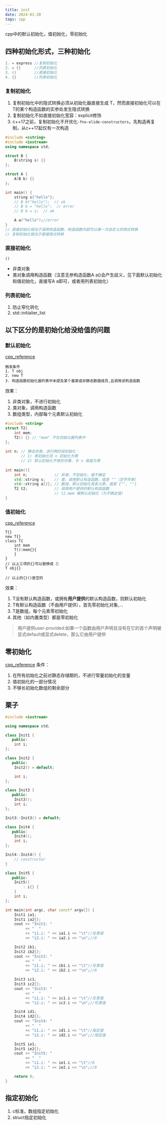 ```yaml
---
title: init
date: 2024-01-30 
tags: cpp
---
```

cpp中的默认初始化，值初始化，零初始化
<!--more-->
## 四种初始化形式，三种初始化
```cpp
1. = express //复制初始化
2. = {}      //列表初始化
3. ()        //直接初始化
4. {}        //列表初始化
```
### 复制初始化
1. 复制初始化中的隐式转换必须从初始化器直接生成 T，然而直接初始化可以在T的某个构造函数的实参处发生隐式转换
2. 复制初始化不如直接初始化宽容：explicit修饰
3. c++17之前，复制初始化不开优化`-fno-elide-constructors`，先构造再复制，从c++17起仅有一次构造
```cpp
#include <cstring>
#include <iostream>
using namespace std;

struct B {
    B(string s) {}
};

struct A {
    A(B b) {}
};

int main() {
    string s{"hello"};
    // B b("hello");  // ok
    // B b = "hello";  // error
    // B b = s;  // ok

    A a("hello");//error
}
// 直接初始化相当于调用构造函数，构造函数内部可以做一次自定义的隐式转换
// 复制初始化相当于直接隐式转换
```
### 直接初始化
`()`
- 非类对象
- 类对象调用构造函数（注意无参构造函数A a()会产生歧义，见下面默认初始化和值初始化，直接写A a即可，或者用列表初始化）

### 列表初始化
1. 防止窄化转化
2. std::initialier_list

## 以下区分的是初始化给没给值的问题

### 默认初始化
[cpp_reference](https://zh.cppreference.com/w/cpp/language/default_initialization)
```
触发条件
1. T obj
2. new T
3. 构造函数初始化器列表中未提及某个基类或非静态数据成员,且调用该构造函数
```
效果：
1. 非类对象，不进行初始化
2. 类对象，调用构造函数
3. 数组类型，内部每个元素默认初始化
```cpp
#include <string>
struct T2{
    int mem;
    T2() {} // "mem" 不在初始化器列表中
};
 
int n; // 静态非类，进行两阶段初始化：
       // 1) 零初始化将 n 初始化为零
       // 2) 默认初始化不做任何事，令 n 保留为零
 
int main(){
    int n;            // 非类，不初始化，值不确定
    std::string s;    // 类，调用默认构造函数，值是 ""（空字符串）
    std::string a[2]; // 数组，默认初始化其各元素，值是 {"", ""}
    T2 t2;            // 调用用户提供的默认构造函数
                      // t2.mem 被默认初始化（为不确定值）
}
```

### 值初始化
[cpp_reference](https://zh.cppreference.com/w/cpp/language/value_initialization)
```
T{}
new T{}
class T{
    int mem
    T():mem{}{
    }
}
// 以上三项的{}可以替换成（）
T obj{}

// 以上的{}()是空的
```
效果：
1. T没有默认构造函数，或拥有**用户提供**的默认构造函数，则默认初始化
2. T有默认构造函数（不由用户提供），首先零初始化对象,...
3. T是数组，每个元素零初始化
4. 其他（如内置类型）都是零初始化
>用户提供user-provided:如果一个函数由用户声明且没有在它的首个声明被显式default或显式delete，那么它由用户提供

## 零初始化
[cpp_reference](https://zh.cppreference.com/w/cpp/language/zero_initialization)
条件：
1. 在所有初始化之前对静态存储期的，不进行常量初始化的变量
2. 值初始化的一部分情况
3. 不够长初始化数组的剩余部分


## 栗子
```cpp
#include <iostream>

using namespace std;

class Init1 {
   public:
    int i;
};

class Init2 {
   public:
    Init2() = default;

    int i;
};

class Init3 {
   public:
    Init3();
    int i;
};

Init3::Init3() = default;

class Init4 {
   public:
    Init4();
    int i;
};

Init4::Init4() {
    // constructor
}

class Init5 {
   public:
    Init5()
        : i{} {
    }
    int i;
};

int main(int argc, char const* argv[]) {
    Init1 ia1;
    Init1 ia2{};
    cout << "Init1: "
         << "  "
         << "i1.i: " << ia1.i << "\t"//任意值
         << "i2.i: " << ia2.i << "\n";//0

    Init2 ib1;
    Init2 ib2{};
    cout << "Init2: "
         << "  "
         << "i1.i: " << ib1.i << "\t"//任意值
         << "i2.i: " << ib2.i << "\n";//0

    Init3 ic1;
    Init3 ic2{};
    cout << "Init3: "
         << "  "
         << "i1.i: " << ic1.i << "\t"//任意值
         << "i2.i: " << ic2.i << "\n";//任意值

    Init4 id1;
    Init4 id2{};
    cout << "Init4: "
         << "  "
         << "i1.i: " << id1.i << "\t"//指定值
         << "i2.i: " << id2.i << "\n";//指定值

    Init5 ie1;
    Init5 ie2{};
    cout << "Init5: "
         << "  "
         << "i1.i: " << ie1.i << "\t"//0
         << "i2.i: " << ie2.i << "\n";//0

    return 0;
}
```

## 指定初始化
1. c标准，数组指定初始化
2. struct指定初始化